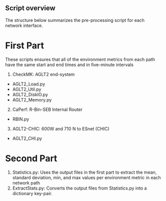 ## Script overview 
The structure below summarizes the pre-processing script for each network interface. 

# First Part

These scripts ensures that all of the environment metrics from each path have the same start and end times and in five-minute intervals 

1. CheckMK: AGLT2 end-system
  - AGLT2_Load.py
  - AGLT2_Util.py
  - AGLT2_DiskIO.py
  - AGLT2_Memory.py

2. CaPerf: R-Bin-SEB Internal Router 
  - RBIN.py

3. AGLT2-CHIC: 600W and 710 N to ESnet (CHIC) 
  - AGLT2_CHI.py


# Second Part 

1. Statistics.py: Uses the output files in the first part to extract the mean, standard deviation, min, and max values per environment metric in each network path
2. ExtractStats.py: Converts the output files from Statistics.py into a dictionary key-pair.  

